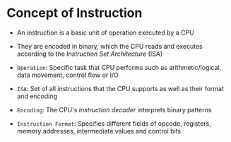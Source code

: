# Concept of Instruction

- An instruction is a basic unit of operation executed by a CPU

- They are encoded in binary, which the CPU reads and executes according to the
*Instruction Set Architecture* (ISA)

- `Operation`: Specific task that CPU performs such as arithmetic/logical, data
movement, control flow or I/O

- `ISA`: Set of all instructions that the CPU supports as well as their format
and encoding

- `Encoding`: The CPU's *instruction decoder* interprets binary patterns

- `Instruction Format`: Specifies different fields of opcode, registers, memory
addresses, intermediate values and control bits
